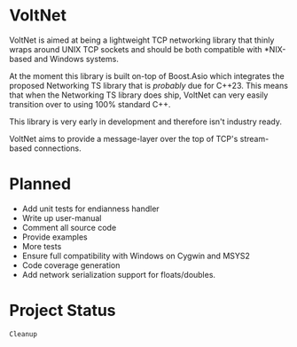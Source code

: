 # VoltNet
  VoltNet is aimed at being a lightweight TCP networking library that thinly
  wraps around UNIX TCP sockets and should be both compatible with *NIX-based
  and Windows systems.

  At the moment this library is built on-top of Boost.Asio which integrates
  the proposed Networking TS library that is *probably* due for C++23.
  This means that when the Networking TS library does ship, VoltNet can
  very easily transition over to using 100% standard C++.

  This library is very early in development and therefore isn't industry
  ready.

  VoltNet aims to provide a message-layer over the top of TCP's stream-based
  connections.

# Planned
- Add unit tests for endianness handler
- Write up user-manual
- Comment all source code
- Provide examples
- More tests
- Ensure full compatibility with Windows on Cygwin and MSYS2
- Code coverage generation
- Add network serialization support for floats/doubles.

# Project Status
`Cleanup`
